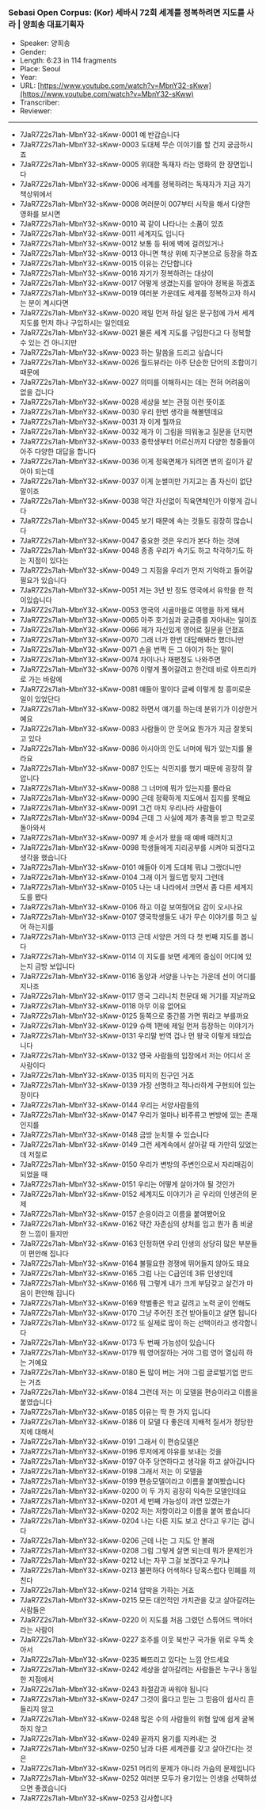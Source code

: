 ### Sebasi Open Corpus: (Kor) 세바시 72회 세계를 정복하려면 지도를 사라 | 양희송 대표기획자

- Speaker: 양희송
- Gender: 
- Length: 6:23 in 114 fragments
- Place: Seoul
- Year: 
- URL: [https://www.youtube.com/watch?v=MbnY32-sKww](https://www.youtube.com/watch?v=MbnY32-sKww)
- Transcriber: 
- Reviewer: 

---

- 7JaR7Z2s7Iah-MbnY32-sKww-0001 예 반갑습니다
- 7JaR7Z2s7Iah-MbnY32-sKww-0003 도대체 무슨 이야기를 할 건지 궁금하시죠
- 7JaR7Z2s7Iah-MbnY32-sKww-0005 위대한 독재자 라는 영화의 한 장면입니다
- 7JaR7Z2s7Iah-MbnY32-sKww-0006 세계를 정복하려는 독재자가 지금 자기 책상위에서
- 7JaR7Z2s7Iah-MbnY32-sKww-0008 여러분이 007부터 시작을 해서 다양한 영화를 보시면
- 7JaR7Z2s7Iah-MbnY32-sKww-0010 꼭 같이 나타나는 소품이 있죠
- 7JaR7Z2s7Iah-MbnY32-sKww-0011 세계지도 입니다
- 7JaR7Z2s7Iah-MbnY32-sKww-0012 보통 등 뒤에 벽에 걸려있거나
- 7JaR7Z2s7Iah-MbnY32-sKww-0013 아니면 책상 위에 지구본으로 등장을 하죠
- 7JaR7Z2s7Iah-MbnY32-sKww-0015 이유는 간단합니다
- 7JaR7Z2s7Iah-MbnY32-sKww-0016 자기가 정복하려는 대상이
- 7JaR7Z2s7Iah-MbnY32-sKww-0017 어떻게 생겼는지를 알아야 정복을 하겠죠
- 7JaR7Z2s7Iah-MbnY32-sKww-0019 여러분 가운데도 세계를 정복하고자 하시는 분이 계시다면
- 7JaR7Z2s7Iah-MbnY32-sKww-0020 제일 먼저 하실 일은 문구점에 가서 세계지도를 먼저 하나 구입하시는 일인데요
- 7JaR7Z2s7Iah-MbnY32-sKww-0021 물론 세계 지도를 구입한다고 다 정복할 수 있는 건 아니지만
- 7JaR7Z2s7Iah-MbnY32-sKww-0023 하는 말씀을 드리고 싶습니다
- 7JaR7Z2s7Iah-MbnY32-sKww-0026 월드뷰라는 아주 단순한 단어의 조합이기 때문에
- 7JaR7Z2s7Iah-MbnY32-sKww-0027 의미를 이해하시는 데는 전혀 어려움이 없을 겁니다
- 7JaR7Z2s7Iah-MbnY32-sKww-0028 세상을 보는 관점 이런 뜻이죠
- 7JaR7Z2s7Iah-MbnY32-sKww-0030 우리 한번 생각을 해볼텐데요
- 7JaR7Z2s7Iah-MbnY32-sKww-0031 자 이게 뭘까요
- 7JaR7Z2s7Iah-MbnY32-sKww-0032 제가 이 그림을 띄워놓고 질문을 던지면
- 7JaR7Z2s7Iah-MbnY32-sKww-0033 중학생부터 어르신까지 다양한 청중들이 아주 다양한 대답을 합니다
- 7JaR7Z2s7Iah-MbnY32-sKww-0036 이게 정육면체가 되려면 변의 길이가 같아야 되는데
- 7JaR7Z2s7Iah-MbnY32-sKww-0037 이게 눈썰미만 가지고는 좀 자신이 없단 말이죠
- 7JaR7Z2s7Iah-MbnY32-sKww-0038 약간 자신없이 직육면체인가 이렇게 갑니다
- 7JaR7Z2s7Iah-MbnY32-sKww-0045 보기 때문에 속는 것들도 굉장히 많습니다
- 7JaR7Z2s7Iah-MbnY32-sKww-0047 중요한 것은 우리가 본다 하는 것에
- 7JaR7Z2s7Iah-MbnY32-sKww-0048 종종 우리가 속기도 하고 착각하기도 하는 지점이 있다는
- 7JaR7Z2s7Iah-MbnY32-sKww-0049 그 지점을 우리가 먼저 기억하고 들어갈 필요가 있습니다
- 7JaR7Z2s7Iah-MbnY32-sKww-0051 저는 3년 반 정도 영국에서 유학을 한 적이있습니다
- 7JaR7Z2s7Iah-MbnY32-sKww-0053 영국의 시골마을로 여행을 하게 돼서
- 7JaR7Z2s7Iah-MbnY32-sKww-0065 아주 호기심과 궁금증를 자아내는 일이죠
- 7JaR7Z2s7Iah-MbnY32-sKww-0066 제가 자신있게 영어로 질문을 던졌죠
- 7JaR7Z2s7Iah-MbnY32-sKww-0070 그래 너가 한번 대답해봐라 했더니만
- 7JaR7Z2s7Iah-MbnY32-sKww-0071 손을 번쩍 든 그 아이가 하는 말이
- 7JaR7Z2s7Iah-MbnY32-sKww-0074 차이나나 재팬정도 나와주면
- 7JaR7Z2s7Iah-MbnY32-sKww-0076 이렇게 풀어갈려고 한건데 바로 아프리카로 가는 바람에
- 7JaR7Z2s7Iah-MbnY32-sKww-0081 얘들아 말이다 글쎄 이렇게 참 흥미로운 일이 있었단다
- 7JaR7Z2s7Iah-MbnY32-sKww-0082 하면서 얘기를 하는데 분위기가 이상한거예요
- 7JaR7Z2s7Iah-MbnY32-sKww-0083 사람들이 안 웃어요 뭔가가 지금 잘못되고 있다
- 7JaR7Z2s7Iah-MbnY32-sKww-0086 아시아의 인도 너머에 뭐가 있는지를 몰라요
- 7JaR7Z2s7Iah-MbnY32-sKww-0087 인도는 식민지를 했기 때문에 굉장히 잘 압니다
- 7JaR7Z2s7Iah-MbnY32-sKww-0088 그 너머에 뭐가 있는지를 몰라요
- 7JaR7Z2s7Iah-MbnY32-sKww-0090 근데 정확하게 지도에서 집지를 못해요
- 7JaR7Z2s7Iah-MbnY32-sKww-0091 그건 마치 우리나라 사람들이
- 7JaR7Z2s7Iah-MbnY32-sKww-0094 근데 그 사실에 제가 충격을 받고 학교로 돌아와서
- 7JaR7Z2s7Iah-MbnY32-sKww-0097 제 순서가 왔을 때 예배 때려치고
- 7JaR7Z2s7Iah-MbnY32-sKww-0098 학생들에게 지리공부를 시켜야 되겠다고 생각을 했습니다
- 7JaR7Z2s7Iah-MbnY32-sKww-0101 얘들아 이게 도대체 뭐냐 그랬더니만
- 7JaR7Z2s7Iah-MbnY32-sKww-0104 그래 이거 월드맵 맞지 그런데
- 7JaR7Z2s7Iah-MbnY32-sKww-0105 나는 내 나라에서 크면서 좀 다른 세계지도를 봤다
- 7JaR7Z2s7Iah-MbnY32-sKww-0106 하고 이걸 보여줬어요 감이 오시나요
- 7JaR7Z2s7Iah-MbnY32-sKww-0107 영국학생들도 내가 무슨 이야기를 하고 싶어 하는지를
- 7JaR7Z2s7Iah-MbnY32-sKww-0113 근데 서양은 거의 다 첫 번째 지도를 봅니다
- 7JaR7Z2s7Iah-MbnY32-sKww-0114 이 지도를 보면 세계의 중심이 어디에 있는지 금방 보입니다
- 7JaR7Z2s7Iah-MbnY32-sKww-0116 동양과 서양을 나누는 가운데 선이 어디를 지나죠
- 7JaR7Z2s7Iah-MbnY32-sKww-0117 영국 그리니치 천문대 왜 거기를 지날까요
- 7JaR7Z2s7Iah-MbnY32-sKww-0118 아무 이유 없어요
- 7JaR7Z2s7Iah-MbnY32-sKww-0125 동쪽으로 중간쯤 가면 뭐라고 부를까요
- 7JaR7Z2s7Iah-MbnY32-sKww-0129 슈렉 1편에 제일 먼저 등장하는 이야기가
- 7JaR7Z2s7Iah-MbnY32-sKww-0131 우리말 번역 겁나 먼 왕국 이렇게 돼있습니다
- 7JaR7Z2s7Iah-MbnY32-sKww-0132 영국 사람들의 입장에서 저는 어디서 온 사람이다
- 7JaR7Z2s7Iah-MbnY32-sKww-0135 미지의 친구인 거죠
- 7JaR7Z2s7Iah-MbnY32-sKww-0139 가장 선명하고 적나라하게 구현되어 있는 장이다
- 7JaR7Z2s7Iah-MbnY32-sKww-0144 우리는 서양사람들의
- 7JaR7Z2s7Iah-MbnY32-sKww-0147 우리가 얼마나 비주류고 변방에 있는 존재인지를
- 7JaR7Z2s7Iah-MbnY32-sKww-0148 금방 눈치챌 수 있습니다
- 7JaR7Z2s7Iah-MbnY32-sKww-0149 그런 세계속에서 살아갈 때 가만히 있었는데 저절로
- 7JaR7Z2s7Iah-MbnY32-sKww-0150 우리가 변방의 주변인으로서 자리매김이 되었을 때
- 7JaR7Z2s7Iah-MbnY32-sKww-0151 우리는 어떻게 살아가야 될 것인가
- 7JaR7Z2s7Iah-MbnY32-sKww-0152 세계지도 이야기가 곧 우리의 인생관의 문제
- 7JaR7Z2s7Iah-MbnY32-sKww-0157 순응이라고 이름을 붙여봤어요
- 7JaR7Z2s7Iah-MbnY32-sKww-0162 약간 자존심의 상처를 입고 뭔가 좀 비굴한 느낌이 들지만
- 7JaR7Z2s7Iah-MbnY32-sKww-0163 인정하면 우리 인생의 상당히 많은 부분들이 편안해 집니다
- 7JaR7Z2s7Iah-MbnY32-sKww-0164 불필요한 경쟁에 뛰어들지 않아도 돼요
- 7JaR7Z2s7Iah-MbnY32-sKww-0165 그럼 나는 C급인데 3류 인생인데
- 7JaR7Z2s7Iah-MbnY32-sKww-0166 뭐 그렇게 내가 크게 부담갖고 살건가 마음이 편안해 집니다
- 7JaR7Z2s7Iah-MbnY32-sKww-0169 학벌좋은 학교 갈려고 노력 굳이 안해도
- 7JaR7Z2s7Iah-MbnY32-sKww-0170 그냥 주어진 조건 받아들이고 살면 됩니다
- 7JaR7Z2s7Iah-MbnY32-sKww-0172 또 실제로 많이 하는 선택이라고 생각합니다
- 7JaR7Z2s7Iah-MbnY32-sKww-0173 두 번째 가능성이 있습니다
- 7JaR7Z2s7Iah-MbnY32-sKww-0179 뭐 영어잘하는 거야 그럼 영어 열심히 하는 거예요
- 7JaR7Z2s7Iah-MbnY32-sKww-0180 돈 많이 버는 거야 그럼 글로벌기업 만드는 거죠
- 7JaR7Z2s7Iah-MbnY32-sKww-0184 그런데 저는 이 모델을 편승이라고 이름을 붙였습니다
- 7JaR7Z2s7Iah-MbnY32-sKww-0185 이유는 딱 한 가지 입니다
- 7JaR7Z2s7Iah-MbnY32-sKww-0186 이 모델 다 좋은데 지배적 질서가 정당한지에 대해서
- 7JaR7Z2s7Iah-MbnY32-sKww-0191 그래서 이 편승모델은
- 7JaR7Z2s7Iah-MbnY32-sKww-0196 루저에게 야유를 보내는 것을
- 7JaR7Z2s7Iah-MbnY32-sKww-0197 아주 당연하다고 생각을 하고 살아갑니다
- 7JaR7Z2s7Iah-MbnY32-sKww-0198 그래서 저는 이 모델을
- 7JaR7Z2s7Iah-MbnY32-sKww-0199 편승모델이라고 이름을 붙여봤습니다
- 7JaR7Z2s7Iah-MbnY32-sKww-0200 이 두 가지 굉장히 익숙한 모델인데요
- 7JaR7Z2s7Iah-MbnY32-sKww-0201 세 번째 가능성이 과연 있겠는가
- 7JaR7Z2s7Iah-MbnY32-sKww-0202 저는 저항이라고 이름을 붙여 봤습니다
- 7JaR7Z2s7Iah-MbnY32-sKww-0204 나는 다른 지도 보고 산다고 우기는 겁니다
- 7JaR7Z2s7Iah-MbnY32-sKww-0206 근데 나는 그 지도 안 볼래
- 7JaR7Z2s7Iah-MbnY32-sKww-0208 그럼 그렇게 살면 되는데 뭐가 문제인가
- 7JaR7Z2s7Iah-MbnY32-sKww-0212 너는 자꾸 그걸 보겠다고 우기냐
- 7JaR7Z2s7Iah-MbnY32-sKww-0213 불편하다 어색하다 당혹스럽다 민폐를 끼친다
- 7JaR7Z2s7Iah-MbnY32-sKww-0214 압박을 가하는 거죠
- 7JaR7Z2s7Iah-MbnY32-sKww-0215 모든 대안적인 가치관을 갖고 살아갈려는 사람들은
- 7JaR7Z2s7Iah-MbnY32-sKww-0220 이 지도를 처음 그렸던 스튜어드 맥아더라는 사람이
- 7JaR7Z2s7Iah-MbnY32-sKww-0227 호주를 이웃 북반구 국가들 위로 우뚝 솟아서
- 7JaR7Z2s7Iah-MbnY32-sKww-0235 빠뜨리고 있다는 느낌 안드세요
- 7JaR7Z2s7Iah-MbnY32-sKww-0242 세상을 살아갈려는 사람들은 누구나 동일한 지점에서
- 7JaR7Z2s7Iah-MbnY32-sKww-0243 좌절감과 싸워야 됩니다
- 7JaR7Z2s7Iah-MbnY32-sKww-0247 그것이 옳다고 믿는 그 믿음이 쉽사리 흔들리지 않고
- 7JaR7Z2s7Iah-MbnY32-sKww-0248 많은 수의 사람들의 위협 앞에 쉽게 굴복하지 않고
- 7JaR7Z2s7Iah-MbnY32-sKww-0249 끝까지 용기를 지켜내는 것
- 7JaR7Z2s7Iah-MbnY32-sKww-0250 남과 다른 세계관를 갖고 살아간다는 것은
- 7JaR7Z2s7Iah-MbnY32-sKww-0251 머리의 문제가 아니라 가슴의 문제입니다
- 7JaR7Z2s7Iah-MbnY32-sKww-0252 여러분 모두가 용기있는 인생을 선택하셨으면 좋겠습니다
- 7JaR7Z2s7Iah-MbnY32-sKww-0253 감사합니다
